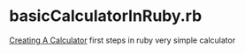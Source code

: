 # basicCalculatorInRuby.rb
<a href="https://www.mikedane.com/programming-languages/ruby/creating-a-calculator/">Creating A Calculator</a>
first steps in ruby very simple calculator
